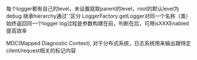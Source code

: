 每个logger都有自己的level，未设置就取parent的level，root的默认level为debug
继承hierarchy通过'.'区分
LoggerFactory.getLogger对同一个名称（类）始终返回同一个logger
log过程是参数构建在前，判断在后，可用isXXXEnabled提高效率

MDC(Mapped Diagnostic Context), 对于分布式系统，日志系统用来输出跟特定client/request相关的标记内容
